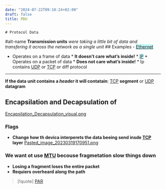 ```yaml
---
date: "2024-07-22T09:10:24+02:00"
draft: false
title: PDU
---
```


    # Protocol Data 

#alt-name **Transmission units** *were taking a little bit of data and
transfering it across the network as a single unit* ## Examples -
<mark style="background: #ABF7F7A6;">[Ethernet](/Notes/posts/Network/Ref_OSI/Ethernet)</mark>
- Operates on a frame of data \* **It doesn’t care what’s inside!** \*
<mark style="background: #ABF7F7A6;">[IP](/Notes/posts/Network/Ref_OSI/IP)</mark>
\* Operates on a packet of data \* **Does not care what’s inside!** \*
Ip contains [UDP](/Notes/posts/for_later/UDP) or
[TCP](/Notes/posts/Network/Ref_OSI/TCP) or diff protocol

------------------------------------------------------------------------

**If the data unit contains a *header* it will contatain**:
[TCP](/Notes/posts/Network/Ref_OSI/TCP) **segment** or
[UDP](/Notes/posts/for_later/UDP) **datagram**

## Encapsilation and Decapsulation of

[Encapsilation_Decapsulation_visual.png](/Encapsilation_Decapsulation_visual.png)

### Flags

-   **Change how th devica interperets the data beeing send insde
    [TCP](/Notes/posts/Network/Ref_OSI/TCP) layer**
    [Pasted_image_20230319170951.png](/Pasted_image_20230319170951.png)

### We want ot use [MTU](/Notes/posts/Network/Network_Types/MTU) becouse fragmetation slow things down

-   **Losing a fragment loses the entire packet**
-   **Requiers overheard along the path**

> \[!quote\] [PAR](/Notes/posts/for_later/PAR)
